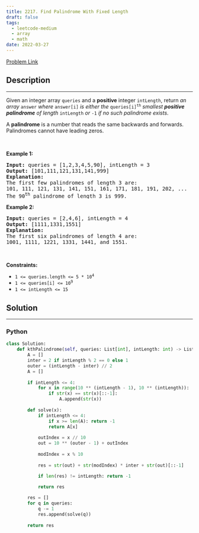 ```yaml
---
title: 2217. Find Palindrome With Fixed Length
draft: false
tags: 
  - leetcode-medium
  - array
  - math
date: 2022-03-27
---
```


[Problem Link](https://leetcode.com/problems/find-palindrome-with-fixed-length/)

## Description

---
<p>Given an integer array <code>queries</code> and a <strong>positive</strong> integer <code>intLength</code>, return <em>an array</em> <code>answer</code> <em>where</em> <code>answer[i]</code> <em>is either the </em><code>queries[i]<sup>th</sup></code> <em>smallest <strong>positive palindrome</strong> of length</em> <code>intLength</code> <em>or</em> <code>-1</code><em> if no such palindrome exists</em>.</p>

<p>A <strong>palindrome</strong> is a number that reads the same backwards and forwards. Palindromes cannot have leading zeros.</p>

<p>&nbsp;</p>
<p><strong class="example">Example 1:</strong></p>

<pre>
<strong>Input:</strong> queries = [1,2,3,4,5,90], intLength = 3
<strong>Output:</strong> [101,111,121,131,141,999]
<strong>Explanation:</strong>
The first few palindromes of length 3 are:
101, 111, 121, 131, 141, 151, 161, 171, 181, 191, 202, ...
The 90<sup>th</sup> palindrome of length 3 is 999.
</pre>

<p><strong class="example">Example 2:</strong></p>

<pre>
<strong>Input:</strong> queries = [2,4,6], intLength = 4
<strong>Output:</strong> [1111,1331,1551]
<strong>Explanation:</strong>
The first six palindromes of length 4 are:
1001, 1111, 1221, 1331, 1441, and 1551.
</pre>

<p>&nbsp;</p>
<p><strong>Constraints:</strong></p>

<ul>
	<li><code>1 &lt;= queries.length &lt;= 5 * 10<sup>4</sup></code></li>
	<li><code>1 &lt;= queries[i] &lt;= 10<sup>9</sup></code></li>
	<li><code>1 &lt;= intLength&nbsp;&lt;= 15</code></li>
</ul>


## Solution

---
### Python
``` py title='find-palindrome-with-fixed-length'
class Solution:
    def kthPalindrome(self, queries: List[int], intLength: int) -> List[int]:
        A = []
        inter = 2 if intLength % 2 == 0 else 1
        outer = (intLength - inter) // 2
        A = []
        
        if intLength <= 4:
            for x in range(10 ** (intLength - 1), 10 ** (intLength)):
                if str(x) == str(x)[::-1]:
                    A.append(str(x))
        
        def solve(x):
            if intLength <= 4:
                if x >= len(A): return -1
                return A[x]
            
            outIndex = x // 10
            out = 10 ** (outer - 1) + outIndex
            
            modIndex = x % 10
            
            res = str(out) + str(modIndex) * inter + str(out)[::-1]

            if len(res) != intLength: return -1
            
            return res

        res = []
        for q in queries:
            q -= 1
            res.append(solve(q))
        
        return res
```

